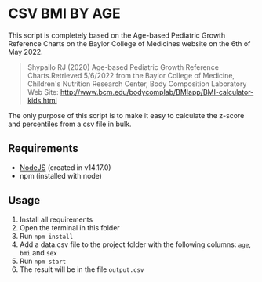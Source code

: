 # CSV BMI BY AGE

This script is completely based on the Age-based Pediatric Growth Reference Charts on the Baylor College of Medicines website on the 6th of May 2022.

> Shypailo RJ (2020) Age-based Pediatric Growth Reference Charts.Retrieved 5/6/2022 from the Baylor College of Medicine, Children's Nutrition Research Center, Body Composition Laboratory Web Site: http://www.bcm.edu/bodycomplab/BMIapp/BMI-calculator-kids.html

The only purpose of this script is to make it easy to calculate the z-score and percentiles from a csv file in bulk.

## Requirements

- [NodeJS](https://nodejs.org/en/) (created in v14.17.0)
- npm (installed with node)

## Usage

1. Install all requirements
2. Open the terminal in this folder
3. Run `npm install`
4. Add a data.csv file to the project folder with the following columns: `age`, `bmi` and `sex`
5. Run `npm start`
6. The result will be in the file `output.csv`
